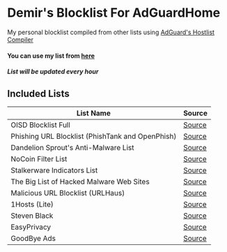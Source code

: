 # Demir's Blocklist For AdGuardHome
My personal blocklist compiled from other lists using [AdGuard's Hostlist Compiler](https://github.com/AdguardTeam/HostlistCompiler)
#### You can use my list from [here](https://raw.githubusercontent.com/DemirSe/AdGuardHome-Blocklist/main/blocklist.txt)
##### List will be updated every hour
## Included Lists
| List Name | Source |
|---|---|
| OISD Blocklist Full| [Source](https://abp.oisd.nl/) |
| Phishing URL Blocklist (PhishTank and OpenPhish) | [Source](https://malware-filter.gitlab.io/malware-filter/phishing-filter-agh.txt) |
| Dandelion Sprout's Anti-Malware List | [Source](https://raw.githubusercontent.com/DandelionSprout/adfilt/master/Alternate%20versions%20Anti-Malware%20List/AntiMalwareAdGuardHome.txt) |
| NoCoin Filter List | [Source](https://raw.githubusercontent.com/hoshsadiq/adblock-nocoin-list/master/hosts.txt) |
| Stalkerware Indicators List | [Source](https://raw.githubusercontent.com/AssoEchap/stalkerware-indicators/master/generated/hosts) |
| The Big List of Hacked Malware Web Sites | [Source](https://raw.githubusercontent.com/mitchellkrogza/The-Big-List-of-Hacked-Malware-Web-Sites/master/hosts) |
| Malicious URL Blocklist (URLHaus) | [Source](https://malware-filter.gitlab.io/malware-filter/urlhaus-filter-agh.txt) |
| 1Hosts (Lite) | [Source](https://badmojr.gitlab.io/1hosts/Lite/adblock.txt) |
| Steven Black | [Source](https://raw.githubusercontent.com/StevenBlack/hosts/master/hosts) |
| EasyPrivacy | [Source](https://easylist.to/easylist/easyprivacy.txt) |
| GoodBye Ads | [Source](https://raw.githubusercontent.com/jerryn70/GoodbyeAds/master/Formats/GoodbyeAds-AdBlock-Filter.txt) |

